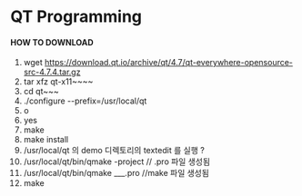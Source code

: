 # QT Programming
#### HOW TO DOWNLOAD 
1. wget https://download.qt.io/archive/qt/4.7/qt-everywhere-opensource-src-4.7.4.tar.gz
2. tar xfz qt-x11~~~~
3. cd qt~~~
4. ./configure --prefix=/usr/local/qt
5. o
6. yes
7. make
8. make install
9. /usr/local/qt 의 demo 디렉토리의 textedit 를 실행 ?
10. /usr/local/qt/bin/qmake -project	// .pro 파일 생성됨
11. /usr/local/qt/bin/qmake ___.pro	//make 파일 생성됨
12. make	


